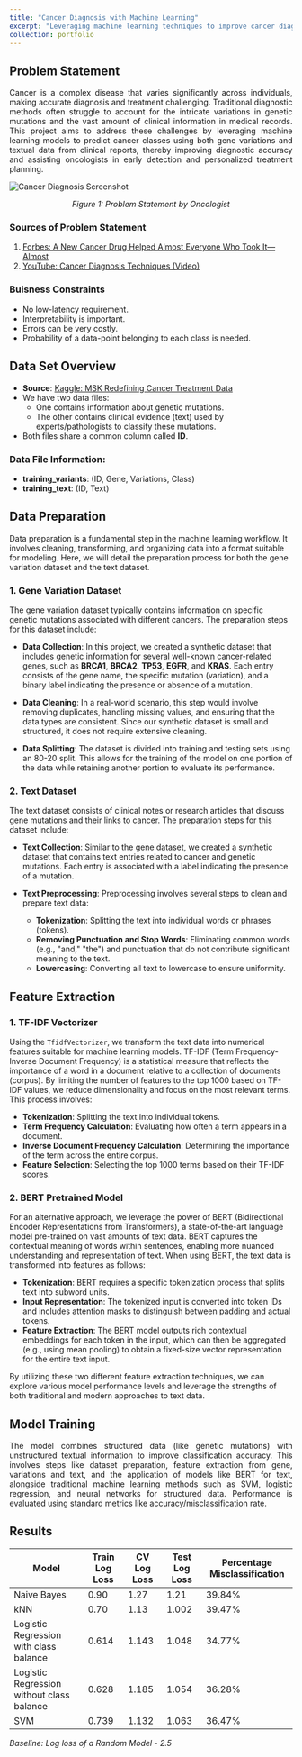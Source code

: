 ```yaml
---
title: "Cancer Diagnosis with Machine Learning"
excerpt: "Leveraging machine learning techniques to improve cancer diagnosis accuracy." 
collection: portfolio
---
```


## Problem Statement
<div style="text-align: justify;">
Cancer is a complex disease that varies significantly across individuals, making accurate diagnosis and treatment challenging. Traditional diagnostic methods often struggle to account for the intricate variations in genetic mutations and the vast amount of clinical information in medical records. This project aims to address these challenges by leveraging machine learning models to predict cancer classes using both gene variations and textual data from clinical reports, thereby improving diagnostic accuracy and assisting oncologists in early detection and personalized treatment planning.
</div>

![Cancer Diagnosis Screenshot]({{site.baseurl}}/images/1.png)
<p align="center"><em>Figure 1: Problem Statement by Oncologist</em></p>

### Sources of Problem Statement

1. [Forbes: A New Cancer Drug Helped Almost Everyone Who Took It—Almost](https://www.forbes.com/sites/matthewherper/2017/06/03/a-new-cancer-drug-helped-almost-everyone-who-took-it-almost-heres-what-it-teaches-us/#2a44ee2f6b25)
2. [YouTube: Cancer Diagnosis Techniques (Video)](https://www.youtube.com/watch?v=qxXRKVompI8)

### Buisness Constraints
* No low-latency requirement.
* Interpretability is important.
* Errors can be very costly.
* Probability of a data-point belonging to each class is needed.

## Data Set Overview

- **Source**: [Kaggle: MSK Redefining Cancer Treatment Data](https://www.kaggle.com/c/msk-redefining-cancer-treatment/data)
- We have two data files:
  - One contains information about genetic mutations.
  - The other contains clinical evidence (text) used by experts/pathologists to classify these mutations.
- Both files share a common column called **ID**.

### Data File Information:
- **training_variants**: (ID, Gene, Variations, Class)
- **training_text**: (ID, Text)

## Data Preparation

Data preparation is a fundamental step in the machine learning workflow. It involves cleaning, transforming, and organizing data into a format suitable for modeling. Here, we will detail the preparation process for both the gene variation dataset and the text dataset.

### 1. Gene Variation Dataset

The gene variation dataset typically contains information on specific genetic mutations associated with different cancers. The preparation steps for this dataset include:

- **Data Collection**: In this project, we created a synthetic dataset that includes genetic information for several well-known cancer-related genes, such as **BRCA1**, **BRCA2**, **TP53**, **EGFR**, and **KRAS**. Each entry consists of the gene name, the specific mutation (variation), and a binary label indicating the presence or absence of a mutation.

- **Data Cleaning**: In a real-world scenario, this step would involve removing duplicates, handling missing values, and ensuring that the data types are consistent. Since our synthetic dataset is small and structured, it does not require extensive cleaning.

- **Data Splitting**: The dataset is divided into training and testing sets using an 80-20 split. This allows for the training of the model on one portion of the data while retaining another portion to evaluate its performance.

### 2. Text Dataset

The text dataset consists of clinical notes or research articles that discuss gene mutations and their links to cancer. The preparation steps for this dataset include:

- **Text Collection**: Similar to the gene dataset, we created a synthetic dataset that contains text entries related to cancer and genetic mutations. Each entry is associated with a label indicating the presence of a mutation.

- **Text Preprocessing**: Preprocessing involves several steps to clean and prepare text data:
  - **Tokenization**: Splitting the text into individual words or phrases (tokens).
  - **Removing Punctuation and Stop Words**: Eliminating common words (e.g., "and," "the") and punctuation that do not contribute significant meaning to the text.
  - **Lowercasing**: Converting all text to lowercase to ensure uniformity.

## Feature Extraction

### 1. TF-IDF Vectorizer

Using the `TfidfVectorizer`, we transform the text data into numerical features suitable for machine learning models. TF-IDF (Term Frequency-Inverse Document Frequency) is a statistical measure that reflects the importance of a word in a document relative to a collection of documents (corpus). By limiting the number of features to the top 1000 based on TF-IDF values, we reduce dimensionality and focus on the most relevant terms. This process involves:

- **Tokenization**: Splitting the text into individual tokens.
- **Term Frequency Calculation**: Evaluating how often a term appears in a document.
- **Inverse Document Frequency Calculation**: Determining the importance of the term across the entire corpus.
- **Feature Selection**: Selecting the top 1000 terms based on their TF-IDF scores.

### 2. BERT Pretrained Model

For an alternative approach, we leverage the power of BERT (Bidirectional Encoder Representations from Transformers), a state-of-the-art language model pre-trained on vast amounts of text data. BERT captures the contextual meaning of words within sentences, enabling more nuanced understanding and representation of text. When using BERT, the text data is transformed into features as follows:

- **Tokenization**: BERT requires a specific tokenization process that splits text into subword units.
- **Input Representation**: The tokenized input is converted into token IDs and includes attention masks to distinguish between padding and actual tokens.
- **Feature Extraction**: The BERT model outputs rich contextual embeddings for each token in the input, which can then be aggregated (e.g., using mean pooling) to obtain a fixed-size vector representation for the entire text input.

By utilizing these two different feature extraction techniques, we can explore various model performance levels and leverage the strengths of both traditional and modern approaches to text data.



## Model Training
<div style="text-align: justify;">
 The model combines structured data (like genetic mutations) with unstructured textual information to improve classification accuracy. This involves steps like dataset preparation, feature extraction from gene, variations and text, and the application of models like BERT for text, alongside traditional machine learning methods such as SVM, logistic regression, and neural networks for structured data. Performance is evaluated using standard metrics like accuracy/misclassification rate.
</div>


## Results
 
| Model                                                 | Train Log Loss | CV Log Loss | Test Log Loss | Percentage Misclassification |
|-------------------------------------------------------|----------------|-------------|---------------|------------------------------|
| Naive Bayes                                          | 0.90           | 1.27        | 1.21          | 39.84%                       |
| kNN                                                  | 0.70           | 1.13        | 1.002         | 39.47%                       |
| Logistic Regression with class balance                | 0.614          | 1.143       | 1.048         | 34.77%                       |
| Logistic Regression without class balance             | 0.628          | 1.185       | 1.054         | 36.28%                       |
| SVM                                                  | 0.739          | 1.132       | 1.063         | 36.47%                       |

*Baseline: Log loss of a Random Model - 2.5*

